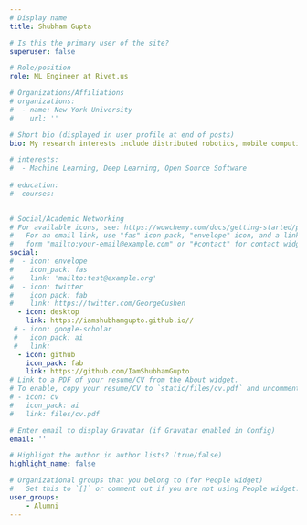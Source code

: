 ```yaml
---
# Display name
title: Shubham Gupta

# Is this the primary user of the site?
superuser: false

# Role/position
role: ML Engineer at Rivet.us

# Organizations/Affiliations
# organizations:
#  - name: New York University
#    url: ''

# Short bio (displayed in user profile at end of posts)
bio: My research interests include distributed robotics, mobile computing and programmable matter.

# interests:
#  - Machine Learning, Deep Learning, Open Source Software
  
# education:
#  courses:
    

# Social/Academic Networking
# For available icons, see: https://wowchemy.com/docs/getting-started/page-builder/#icons
#   For an email link, use "fas" icon pack, "envelope" icon, and a link in the
#   form "mailto:your-email@example.com" or "#contact" for contact widget.
social:
#  - icon: envelope
#    icon_pack: fas
#    link: 'mailto:test@example.org'
#  - icon: twitter
#    icon_pack: fab
#    link: https://twitter.com/GeorgeCushen
  - icon: desktop
    link: https://iamshubhamgupto.github.io//
 # - icon: google-scholar
 #   icon_pack: ai
 #   link:
  - icon: github
    icon_pack: fab
    link: https://github.com/IamShubhamGupto
# Link to a PDF of your resume/CV from the About widget.
# To enable, copy your resume/CV to `static/files/cv.pdf` and uncomment the lines below.
# - icon: cv
#   icon_pack: ai
#   link: files/cv.pdf

# Enter email to display Gravatar (if Gravatar enabled in Config)
email: ''

# Highlight the author in author lists? (true/false)
highlight_name: false

# Organizational groups that you belong to (for People widget)
#   Set this to `[]` or comment out if you are not using People widget.
user_groups:
    - Alumni
---
```


